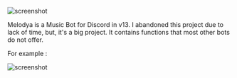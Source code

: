 ![screenshot]([https://media.discordapp.net/attachments/899320565582680096/1044930914901299200/melodya-banner.png?width=1214&height=683](https://media.discordapp.net/attachments/899320565582680096/1044930914901299200/melodya-banner.png?ex=6603fcbf&is=65f187bf&hm=dbfc307bc7d95039e131897b6480c9fe9230046982f8c6843877cddc736d7dc7&=&format=webp&quality=lossless&width=720&height=405))

 Melodya is a Music Bot for Discord in v13. I abandoned this project due to lack of time, but, it's a big project. It contains functions that most other bots do not offer.
 
 For example :
 
 ![screenshot](https://media.discordapp.net/attachments/937348397793411102/1044931323770454086/image.png?ex=6603fd21&is=65f18821&hm=14bca74dcda3418d80726b04b882cef5e6cf593e49bca4dc57876fcc1be47dab&=&format=webp&quality=lossless)

